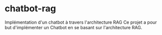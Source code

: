 # chatbot-rag
Implémentation d'un chatbot à travers l'architecture RAG
Ce projet a pour but d'implémenter un Chatbot en se basant sur l'architecture RAG.

